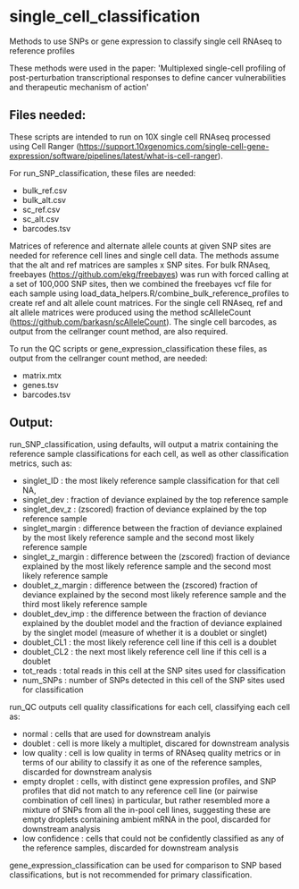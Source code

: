 # single_cell_classification
Methods to use SNPs or gene expression to classify single cell RNAseq to reference profiles

These methods were used in the paper: 'Multiplexed single-cell profiling of post-perturbation transcriptional responses to define cancer vulnerabilities and therapeutic mechanism of action'

## Files needed:

These scripts are intended to run on 10X single cell RNAseq processed using Cell Ranger (https://support.10xgenomics.com/single-cell-gene-expression/software/pipelines/latest/what-is-cell-ranger). 

For run_SNP_classification, these files are needed:

* bulk_ref.csv
* bulk_alt.csv
* sc_ref.csv
* sc_alt.csv
* barcodes.tsv

Matrices of reference and alternate allele counts at given SNP sites are needed for reference cell lines and single cell data. The methods assume that the alt and ref matrices are samples x SNP sites. For bulk RNAseq, freebayes (https://github.com/ekg/freebayes) was run with forced calling at a set of 100,000 SNP sites, then we combined the freebayes vcf file for each sample using load_data_helpers.R/combine_bulk_reference_profiles to create ref and alt allele count matrices. For the single cell RNAseq, ref and alt allele matrices were produced using the method scAlleleCount (https://github.com/barkasn/scAlleleCount). The single cell barcodes, as output from the cellranger count method, are also required.


To run the QC scripts or gene_expression_classification these files, as output from the cellranger count method, are needed:

* matrix.mtx
* genes.tsv
* barcodes.tsv

## Output: 

run_SNP_classification, using defaults, will output a matrix containing the reference sample classifications for each cell, as well as other classification metrics, such as:

* singlet_ID : the most likely reference sample classification for that cell NA,
* singlet_dev : fraction of deviance explained by the top reference sample
* singlet_dev_z : (zscored) fraction of deviance explained by the top reference sample
* singlet_margin : difference between the fraction of deviance explained by the most likely reference sample and the second most likely reference sample
* singlet_z_margin :  difference between the (zscored) fraction of deviance explained by the most likely reference sample and the second most likely reference sample
* doublet_z_margin :  difference between the (zscored) fraction of deviance explained by the second most likely reference sample and the third most likely reference sample
* doublet_dev_imp : the difference between the fraction of deviance explained by the doublet model and the fraction of deviance explained by the singlet model (measure of whether it is a doublet or singlet)
* doublet_CL1 : the most likely reference cell line if this cell is a doublet
* doublet_CL2 : the next most likely reference cell line if this cell is a doublet
* tot_reads : total reads in this cell at the SNP sites used for classification 
* num_SNPs : number of SNPs detected in this cell of the SNP sites used for classification

run_QC outputs cell quality classifications for each cell, classifying each cell as:

* normal : cells that are used for downstream analyis
* doublet : cell is more likely a multiplet, discared for downstream analysis
* low quality : cell is low quality in terms of RNAseq quality metrics or in terms of our ability to classify it as one of the reference samples, discarded for downstream analysis
* empty droplet : cells, with distinct gene expression profiles, and SNP profiles that did not match to any reference cell line (or pairwise combination of cell lines) in particular, but rather resembled more a mixture of SNPs from all the in-pool cell lines, suggesting these are empty droplets containing ambient mRNA in the pool, discarded for downstream analysis
* low confidence : cells that could not be confidently classified as any of the reference samples, discarded for downstream analysis

gene_expression_classification can be used for comparison to SNP based classifications, but is not recommended for primary classification.

